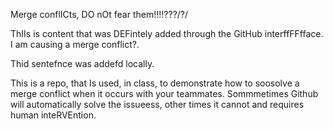 Merge conflICts, DO nOt fear them!!!!???/?/

ThIIs is content that was DEFintely added through the GitHub interffFFfface. I am causing a merge conflict?.

Thid sentefnce was addefd locally.

This is a repo, that Is used, in class, to demonstrate how to soosolve a merge conflict when it occurs with your teammates. Sommmetimes Github will automatically solve the issueess, other times it cannot and requires human inteRVEntion.
